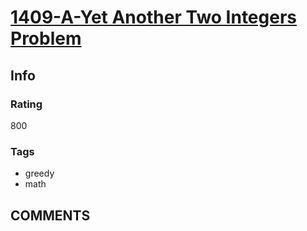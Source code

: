 # [1409-A-Yet Another Two Integers Problem](https://codeforces.com/problemset/problem/1409/A)

## Info

### Rating

800

### Tags

- greedy
- math

## __COMMENTS__

> 
